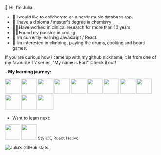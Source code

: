 👋 Hi, I’m Julia
- 💞️ I would like to collaborate on a nerdy music database app.
- 🧪️ I have a diploma / master's degree in chemistry
- 👩‍🔬️ Have worked in clinical research for more than 10 years
- 👩‍💻️ Found my passion in coding
- 🌱 I’m currently learning Javascript / React.
- 👀 I’m interested in climbing, playing the drums, cooking and board games.

If you are curious how I came up with my github nickname, it is from one of my favourite TV series, "My name is Earl". Check it out!

<b>- My learning journey:</b>
<div>
  <img src="https://cdn.jsdelivr.net/gh/devicons/devicon/icons/html5/html5-original-wordmark.svg" height=50px />
  <img src="https://cdn.jsdelivr.net/gh/devicons/devicon/icons/css3/css3-original-wordmark.svg" height=50px />
  <img src="https://cdn.jsdelivr.net/gh/devicons/devicon/icons/sass/sass-original.svg" height=50px height=50px />
  <img src="https://cdn.jsdelivr.net/gh/devicons/devicon/icons/bootstrap/bootstrap-original.svg" height=50px />
  <img src="https://cdn.jsdelivr.net/gh/devicons/devicon/icons/javascript/javascript-original.svg" height=50px />
  <img src="https://cdn.jsdelivr.net/gh/devicons/devicon/icons/react/react-original-wordmark.svg" height=50px />
  <img src="https://cdn.jsdelivr.net/gh/devicons/devicon/icons/ruby/ruby-plain-wordmark.svg" height=50px />
  <img src="https://cdn.jsdelivr.net/gh/devicons/devicon/icons/rails/rails-plain-wordmark.svg" height=50px />
  <img src="https://cdn.jsdelivr.net/gh/devicons/devicon/icons/postgresql/postgresql-original.svg" height=50px />
  <img src="https://cdn.jsdelivr.net/gh/devicons/devicon/icons/git/git-original.svg" height=50px />
  <img src="https://cdn.jsdelivr.net/gh/devicons/devicon/icons/github/github-original.svg" height=50px />
  <img src="https://cdn.jsdelivr.net/gh/devicons/devicon/icons/heroku/heroku-original.svg" height=50px />
</div>

- Want to learn next:
<div>
  <img src="https://cdn.jsdelivr.net/gh/devicons/devicon/icons/tailwindcss/tailwindcss-plain.svg" height=50px />
  <img src="https://cdn.jsdelivr.net/gh/devicons/devicon/icons/nestjs/nestjs-plain.svg" height=50px />
  StyleX, React Native
</div>

![Julia’s GitHub stats](https://github-readme-stats.vercel.app/api?username=GoldieCrystal&show_icons=true&theme=aura)
